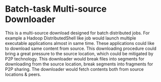 # Batch-task Multi-source Downloader #

This is a multi-source download designed for batch distributed jobs. For example a Hadoop DistributedShell like job would launch multiple executable applications almost in same time. These applications could like to download same content from source. This downloading procedure could bring a great pressure to the source location, which could be mitigated by P2P technology. This downloader would break files into segments for downloading from the source location, break segments into fragments for P2P sharing. The downloader would fetch contents both from source locations & peers.
